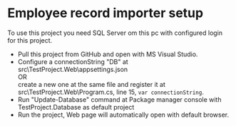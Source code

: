 # Employee record importer setup

To use this project you need SQL Server om this pc with configured login for this project.

- Pull this project from GitHub and open with MS Visual Studio.
- Configure a connectionString "DB" at src\TestProject.Web\appsettings.json <br>
OR<br>
create a new one at the same file and register it at src\TestProject.Web\Program.cs, line 15, <code>var connectionString</code>.
- Run "Update-Database" command at Package manager console with TestProject.Database as default project
- Run the project, Web page will automatically open with default browser.
